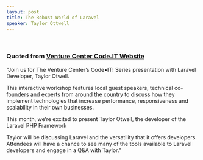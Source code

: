 ```yaml
---
layout: post
title: The Robust World of Laravel
speaker: Taylor Ottwell
---
```

﻿
### Quoted from [Venture Center Code.IT Website](https://www.venturecenter.co/events/codeit)

"Join us for The Venture Center’s Code•IT! Series presentation with Laravel Developer, Taylor Otwell.

This interactive workshop features local guest speakers, technical co-founders and experts from around the country to discuss how they implement technologies that increase performance, responsiveness and scalability in their own businesses.

This month, we’re excited to present Taylor Otwell, the developer of the Laravel PHP Framework

Taylor will be discussing Laravel and the versatility that it offers developers. Attendees will have a chance to see many of the tools available to Laravel developers and engage in a Q&A with Taylor."
